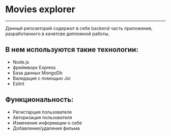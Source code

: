 # Movies explorer
____
Данный репозиторий содержит в себе backend часть приложения, 
разработанного в качетсве дипломной работы.

## В нем используются такие технологии:
- Node.js
- фреймворк Express
- База данных MongoDb
- Валидация с помощью Joi
- Eslint

## Функциональность: 
- Регистарция пользователя
- Авторизация пользователя
- Изменение информации о себе
- Добавление/удаления фильма

